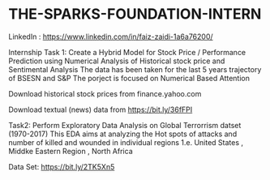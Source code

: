 # THE-SPARKS-FOUNDATION-INTERN

LinkedIn : https://www.linkedin.com/in/faiz-zaidi-1a6a76200/   

Internship Task 1: Create a Hybrid Model for Stock Price / Performance  Prediction using Numerical Analysis of Historical stock price and Sentimental Analysis
The data has been taken for the last 5 years trajectory of BSESN and S&P 
The porject is focused on Numerical Based Attention  

Download historical stock prices from finance.yahoo.com

Download textual (news) data from https://bit.ly/36fFPI

Task2: Perform Exploratory Data Analysis on Global Terrorrism datset (1970-2017)
This EDA aims at analyzing the Hot spots of attacks and number of killed and wounded in individual regions 1.e. United States , Middke Eastern Region , North Africa

Data Set: https://bit.ly/2TK5Xn5




